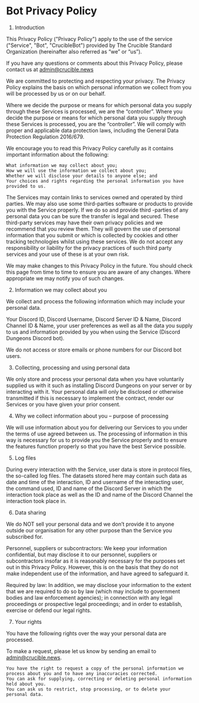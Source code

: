 # Bot Privacy Policy

1. Introduction

This Privacy Policy ("Privacy Policy") apply to the use of the service ("Service", "Bot", "CrucibleBot") provided by The Crucible Standard Organization (hereinafter also referred as “we” or “us”).

If you have any questions or comments about this Privacy Policy, please contact us at [admin@crucible.news](mailto:admin@crucible.news)

We are committed to protecting and respecting your privacy. The Privacy Policy explains the basis on which personal information we collect from you will be processed by us or on our behalf.

Where we decide the purpose or means for which personal data you supply through these Services is processed, we are the “controller”. Where you decide the purpose or means for which personal data you supply through these Services is processed, you are the “controller”. We will comply with proper and applicable data protection laws, including the General Data Protection Regulation 2016/679. 

We encourage you to read this Privacy Policy carefully as it contains important information about the following:

    What information we may collect about you;
    How we will use the information we collect about you;
    Whether we will disclose your details to anyone else; and
    Your choices and rights regarding the personal information you have provided to us.

The Services may contain links to services owned and operated by third parties. We may also use some third-parties software or products to provide you with the Service properly. If we do so and provide third -parties of any personal data you can be sure the transfer is legal and secured. These third-party services may have their own privacy policies and we recommend that you review them. They will govern the use of personal information that you submit or which is collected by cookies and other tracking technologies whilst using these services. We do not accept any responsibility or liability for the privacy practices of such third party services and your use of these is at your own risk.

We may make changes to this Privacy Policy in the future. You should check this page from time to time to ensure you are aware of any changes. Where appropriate we may notify you of such changes.


2. Information we may collect about you

We collect and process the following information which may include your personal data.

Your Discord ID, Discord Username, Discord Server ID & Name, Discord Channel ID & Name, your user preferences as well as all the data you supply to us and information provided by you when using the Service (Discord Dungeons Discord bot).

We do not access or store emails or phone numbers for our Discord bot users.


3. Collecting, processing and using personal data

We only store and process your personal data when you have voluntarily supplied us with it such as installing Discord Dungeons on your server or by interacting with it. Your personal data will only be disclosed or otherwise transmitted if this is necessary to implement the contract, render our Services or you have given your prior consent.


4. Why we collect information about you – purpose of processing

We will use information about you for delivering our Services to you under the terms of use agreed between us. The processing of information in this way is necessary for us to provide you the Service properly and to ensure the features function properly so that you have the best Service possible.

5. Log files

During every interaction with the Service, user data is store in protocol files, the so-called log files. The datasets stored here may contain such data as date and time of the interaction, ID and username of the interacting user, the command used, ID and name of the Discord Server in which the interaction took place as well as the ID and name of the Discord Channel the interaction took place in.


6. Data sharing

We do NOT sell your personal data and we don’t provide it to anyone outside our organisation for any other purpose than the Service you subscribed for.

Personnel, suppliers or subcontractors: We keep your information confidential, but may disclose it to our personnel, suppliers or subcontractors insofar as it is reasonably necessary for the purposes set out in this Privacy Policy. However, this is on the basis that they do not make independent use of the information, and have agreed to safeguard it.

Required by law: In addition, we may disclose your information to the extent that we are required to do so by law (which may include to government bodies and law enforcement agencies); in connection with any legal proceedings or prospective legal proceedings; and in order to establish, exercise or defend our legal rights.


7. Your rights

You have the following rights over the way your personal data are processed.

To make a request, please let us know by sending an email to admin@crucible.news.

    You have the right to request a copy of the personal information we process about you and to have any inaccuracies corrected.
    You can ask for supplying, correcting or deleting personal information held about you.
    You can ask us to restrict, stop processing, or to delete your personal data.



